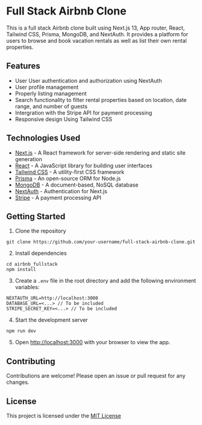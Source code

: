 # Full Stack Airbnb Clone

This is a full stack Airbnb clone built using Next.js 13, App router, React, Tailwind CSS, Prisma, MongoDB, and NextAuth. It provides a platform for users to browse and book vacation rentals as well as list their own rental properties.

## Features
* User User authentication and authorization using NextAuth
* User profile management
* Properly listing management
* Search functionality to filter rental properties based on location, date range, and number of guests
* Intergration with the Stripe API for payment processing
* Responsive design Using Tailwind CSS

## Technologies Used
* [Next.js](https://next.js.org) - A React framework for server-side rendering and static site generation
* [React](https://reactjs.org) - A JavaScript library for building user interfaces
* [Tailwind CSS](https://tailwindcss.com) - A utility-first CSS framework
* [Prisma](https://prisma.io) - An open-source ORM for Node.js
* [MongoDB](https://mongodb.com) - A document-based, NoSQL database
* [NextAuth](https://next-auth.js.org) - Authentication for Next.js
* [Stripe](https://stripe.com) - A payment processing API

## Getting Started
1. Clone the repository
```
git clone https://github.com/your-username/full-stack-airbnb-clone.git
```

2. Install dependencies
```
cd airbnb_fullstack
npm install
```

3. Create a `.env` file in the root directory and add the following environment variables:
```
NEXTAUTH_URL=http://localhost:3000
DATABASE_URL=<...> // To be included
STRIPE_SECRET_KEY=<...> // To be included
```

4. Start the development server
```
npm run dev
```

5. Open [http://localhost:3000](http://localhost:3000) with your browser to view the app.

## Contributing
Contributions are welcome! Please open an issue or pull request for any changes.

## License
This project is licensed under the [MIT License](License.txt)